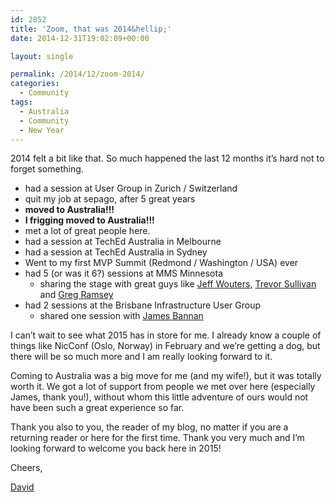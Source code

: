 ```yaml
---
id: 2852
title: 'Zoom, that was 2014&hellip;'
date: 2014-12-31T19:02:09+00:00

layout: single

permalink: /2014/12/zoom-2014/
categories:
  - Community
tags:
  - Australia
  - Community
  - New Year
---
```


2014 felt a bit like that. So much happened the last 12 months it’s hard not to forget something.

* had a session at User Group in Zurich / Switzerland
* quit my job at sepago, after 5 great years
* **moved to Australia!!!**
* **I frigging moved to Australia!!!**
* met a lot of great people here.
* had a session at TechEd Australia in Melbourne
* had a session at TechEd Australia in Sydney
* Went to my first MVP Summit (Redmond / Washington / USA) ever
* had 5 (or was it 6?) sessions at MMS Minnesota
  * sharing the stage with great guys like [Jeff Wouters,](http://jeffwouters.nl/) [Trevor Sullivan](http://trevorsullivan.net) and [Greg Ramsey](http://gregramsey.net)
* had 2 sessions at the Brisbane Infrastructure User Group
    * shared one session with [James Bannan](http://jamesbannanit.com/)

I can’t wait to see what 2015 has in store for me. I already know a couple of things like NicConf (Oslo, Norway) in February and we’re getting a dog, but there will be so much more and I am really looking forward to it.

Coming to Australia was a big move for me (and my wife!), but it was totally worth it. We got a lot of support from people we met over here (especially James, thank you!), without whom this little adventure of ours would not have been such a great experience so far.

Thank you also to you, the reader of my blog, no matter if you are a returning reader or here for the first time. Thank you very much and I’m looking forward to welcome you back here in 2015!

Cheers,

[David](http://www.twitter.com/david_obrien)


